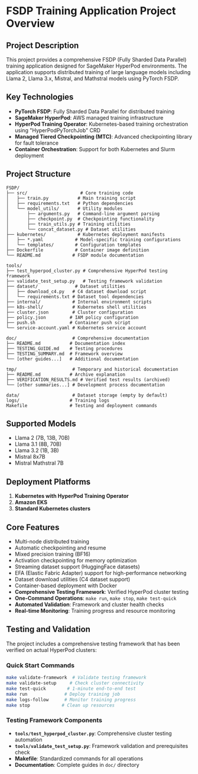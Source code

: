 # FSDP Training Application Project Overview

## Project Description

This project provides a comprehensive FSDP (Fully Sharded Data Parallel) training application designed for SageMaker HyperPod environments. The application supports distributed training of large language models including Llama 2, Llama 3.x, Mistral, and Mathstral models using PyTorch FSDP.

## Key Technologies

- **PyTorch FSDP**: Fully Sharded Data Parallel for distributed training
- **SageMaker HyperPod**: AWS managed training infrastructure
- **HyperPod Training Operator**: Kubernetes-based training orchestration using "HyperPodPyTorchJob" CRD
- **Managed Tiered Checkpointing (MTC)**: Advanced checkpointing library for fault tolerance
- **Container Orchestration**: Support for both Kubernetes and Slurm deployment

## Project Structure

```
FSDP/
├── src/                    # Core training code
│   ├── train.py           # Main training script
│   ├── requirements.txt   # Python dependencies
│   └── model_utils/       # Utility modules
│       ├── arguments.py   # Command-line argument parsing
│       ├── checkpoint.py  # Checkpointing functionality
│       ├── train_utils.py # Training utilities
│       └── concat_dataset.py # Dataset utilities
├── kubernetes/            # Kubernetes deployment manifests
│   ├── *.yaml            # Model-specific training configurations
│   └── templates/        # Configuration templates
├── Dockerfile            # Container image definition
└── README.md            # FSDP module documentation

tools/
├── test_hyperpod_cluster.py # Comprehensive HyperPod testing framework
├── validate_test_setup.py   # Testing framework validation
├── dataset/              # Dataset utilities
│   ├── download_c4.py   # C4 dataset download script
│   └── requirements.txt # Dataset tool dependencies
├── internal/            # Internal environment scripts
├── k8s-shell/           # Kubernetes shell utilities
├── cluster.json         # Cluster configuration
├── policy.json         # IAM policy configuration
├── push.sh             # Container push script
└── service-account.yaml # Kubernetes service account

doc/                     # Comprehensive documentation
├── README.md           # Documentation index
├── TESTING_GUIDE.md    # Testing procedures
├── TESTING_SUMMARY.md  # Framework overview
└── [other guides...]   # Additional documentation

tmp/                     # Temporary and historical documentation
├── README.md           # Archive explanation
├── VERIFICATION_RESULTS.md # Verified test results (archived)
└── [other summaries...] # Development process documentation

data/                    # Dataset storage (empty by default)
logs/                   # Training logs
Makefile                # Testing and deployment commands
```

## Supported Models

- Llama 2 (7B, 13B, 70B)
- Llama 3.1 (8B, 70B) 
- Llama 3.2 (1B, 3B)
- Mistral 8x7B
- Mistral Mathstral 7B

## Deployment Platforms

1. **Kubernetes with HyperPod Training Operator**
2. **Amazon EKS**
3. **Standard Kubernetes clusters**

## Core Features

- Multi-node distributed training
- Automatic checkpointing and resume
- Mixed precision training (BF16)
- Activation checkpointing for memory optimization
- Streaming dataset support (HuggingFace datasets)
- EFA (Elastic Fabric Adapter) support for high-performance networking
- Dataset download utilities (C4 dataset support)
- Container-based deployment with Docker
- **Comprehensive Testing Framework**: Verified HyperPod cluster testing
- **One-Command Operations**: `make run`, `make stop`, `make test-quick`
- **Automated Validation**: Framework and cluster health checks
- **Real-time Monitoring**: Training progress and resource monitoring

## Testing and Validation

The project includes a comprehensive testing framework that has been verified on actual HyperPod clusters:

### Quick Start Commands
```bash
make validate-framework  # Validate testing framework
make validate-setup     # Check cluster connectivity
make test-quick        # 1-minute end-to-end test
make run              # Deploy training job
make logs-follow      # Monitor training progress
make stop            # Clean up resources
```

### Testing Framework Components
- **`tools/test_hyperpod_cluster.py`**: Comprehensive cluster testing automation
- **`tools/validate_test_setup.py`**: Framework validation and prerequisites check
- **Makefile**: Standardized commands for all operations
- **Documentation**: Complete guides in `doc/` directory